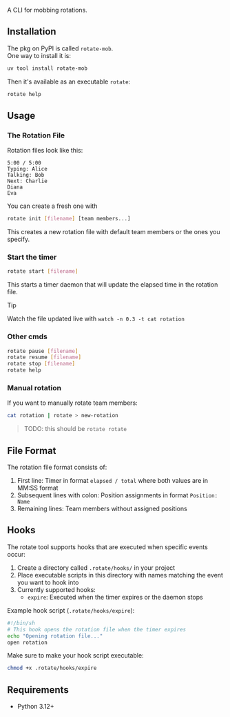 A CLI for mobbing rotations.

## Installation

The pkg on PyPI is called `rotate-mob`.  
One way to install it is:

```bash
uv tool install rotate-mob
```

Then it's available as an executable `rotate`:

```bash
rotate help
```

## Usage

### The Rotation File

Rotation files look like this:

```
5:00 / 5:00
Typing: Alice
Talking: Bob
Next: Charlie
Diana
Eva
```

You can create a fresh one with

```bash
rotate init [filename] [team members...]
```

This creates a new rotation file with default team members or the ones you specify.


### Start the timer

```bash
rotate start [filename]
```

This starts a timer daemon that will update the elapsed time in the rotation file.

> [!TIP]
> Watch the file updated live with `watch -n 0.3 -t cat rotation`

### Other cmds

```bash
rotate pause [filename]
rotate resume [filename]
rotate stop [filename]
rotate help
```

### Manual rotation

If you want to manually rotate team members:

```bash
cat rotation | rotate > new-rotation
```

> TODO: this should be `rotate rotate`

## File Format

The rotation file format consists of:

1. First line: Timer in format `elapsed / total` where both values are in MM:SS format
2. Subsequent lines with colon: Position assignments in format `Position: Name`
3. Remaining lines: Team members without assigned positions

## Hooks

The rotate tool supports hooks that are executed when specific events occur:

1. Create a directory called `.rotate/hooks/` in your project
2. Place executable scripts in this directory with names matching the event you want to hook into
3. Currently supported hooks:
   - `expire`: Executed when the timer expires or the daemon stops

Example hook script (`.rotate/hooks/expire`):
```sh
#!/bin/sh
# This hook opens the rotation file when the timer expires
echo "Opening rotation file..."
open rotation
```

Make sure to make your hook script executable:
```sh
chmod +x .rotate/hooks/expire
```

## Requirements

- Python 3.12+
